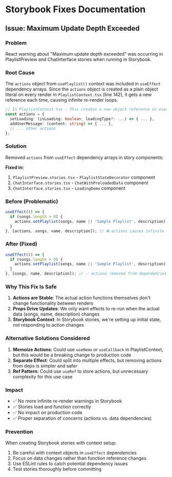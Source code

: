 # Storybook Fixes Documentation

## Issue: Maximum Update Depth Exceeded

### Problem
React warning about "Maximum update depth exceeded" was occurring in PlaylistPreview and ChatInterface stories when running in Storybook.

### Root Cause
The `actions` object from `usePlaylist()` context was included in `useEffect` dependency arrays. Since the `actions` object is created as a plain object literal on every render in `PlaylistContext.tsx` (line 142), it gets a new reference each time, causing infinite re-render loops.

```typescript
// In PlaylistContext.tsx - This creates a new object reference on every render
const actions = {
  setLoading: (isLoading: boolean, loadingType?: ...) => { ... },
  addUserMessage: (content: string) => { ... },
  // ... other actions
};
```

### Solution
Removed `actions` from `useEffect` dependency arrays in story components:

**Fixed in:**
1. `PlaylistPreview.stories.tsx` - `PlaylistStateDecorator` component
2. `ChatInterface.stories.tsx` - `ChatWithPreloadedData` component  
3. `ChatInterface.stories.tsx` - `LoadingDemo` component

### Before (Problematic)
```typescript
useEffect(() => {
  if (songs.length > 0) {
    actions.setPlaylist(songs, name || 'Sample Playlist', description);
  }
}, [actions, songs, name, description]); // ❌ actions causes infinite loop
```

### After (Fixed)
```typescript
useEffect(() => {
  if (songs.length > 0) {
    actions.setPlaylist(songs, name || 'Sample Playlist', description);
  }
}, [songs, name, description]); // ✅ actions removed from dependencies
```

### Why This Fix Is Safe

1. **Actions are Stable**: The actual action functions themselves don't change functionality between renders
2. **Props Drive Updates**: We only want effects to re-run when the actual data (songs, name, description) changes
3. **Storybook Context**: In Storybook stories, we're setting up initial state, not responding to action changes

### Alternative Solutions Considered

1. **Memoize Actions**: Could use `useMemo` or `useCallback` in PlaylistContext, but this would be a breaking change to production code
2. **Separate Effect**: Could split into multiple effects, but removing actions from deps is simpler and safer
3. **Ref Pattern**: Could use `useRef` to store actions, but unnecessary complexity for this use case

### Impact
- ✅ No more infinite re-render warnings in Storybook
- ✅ Stories load and function correctly
- ✅ No impact on production code
- ✅ Proper separation of concerns (actions vs. data dependencies)

### Prevention
When creating Storybook stories with context setup:
1. Be careful with context objects in `useEffect` dependencies
2. Focus on data changes rather than function reference changes
3. Use ESLint rules to catch potential dependency issues
4. Test stories thoroughly before committing